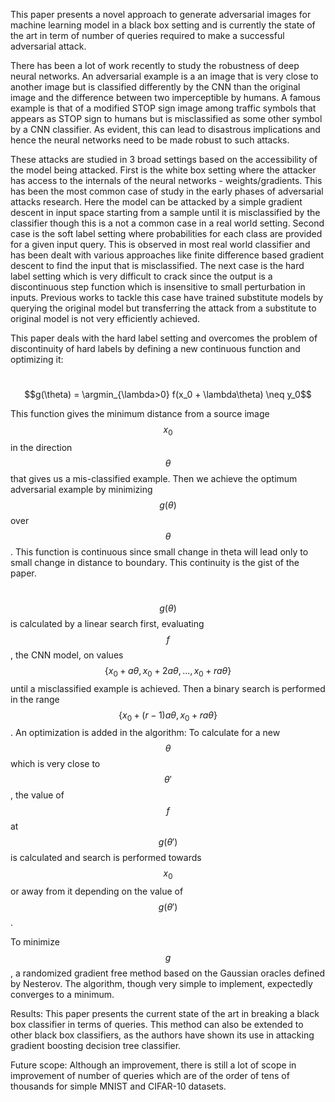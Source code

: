 This paper presents a novel approach to generate adversarial images for machine learning model in a black box setting and is currently the state of the art in term of number of queries required to make a successful adversarial attack.

​There has been a lot of work recently to study the robustness of deep neural networks. An adversarial example is a an image that is very close to another image but is classified differently by the CNN than the original image and the difference between two imperceptible by humans. A famous example is that of a modified STOP sign image among traffic symbols that appears as STOP sign to humans but is misclassified as some other symbol by a CNN classifier. As evident, this can lead to disastrous implications and hence the neural networks need to be made robust to such attacks.

​These attacks are studied in 3 broad settings based on the accessibility of the model being attacked. First is the white box setting where the attacker has access to the internals of the neural networks - weights/gradients. This has been the most common case of study in the early phases of adversarial attacks research. Here the model can be attacked by a simple gradient descent in input space starting from a sample until it is misclassified by the classifier though this is a not a common case in a real world setting. Second case is the soft label setting where probabilities for each class are provided for a given input query. This is observed in most real world classifier and has been dealt with various approaches like finite difference based gradient descent to find the input that is misclassified. The next case is the hard label setting which is very difficult to crack since the output is a discontinuous step function which is insensitive to small perturbation in inputs. Previous works to tackle this case have trained substitute models by querying the original model but transferring the attack from a substitute to original model is not very efficiently achieved.

​This paper deals with the hard label setting and overcomes the problem of discontinuity of hard labels by defining a new continuous function and optimizing it:

​			$$g(\theta) = \argmin_{\lambda>0} f(x_0 + \lambda\theta) \neq y_0$$

This function gives the minimum distance from a source image $$x_0$$ in the direction $$\theta$$ that gives us a mis-classified example. Then we achieve the optimum adversarial example by minimizing $$g(\theta)$$ over $$\theta$$. This function is continuous since small change in theta will lead only to small change in distance to boundary. This continuity is the gist of the paper.

​$$g(\theta)$$ is calculated by a linear search first, evaluating  $$f$$, the CNN model, on values $$\{x_0 + a\theta, x_0 + 2a\theta,...,x_0 + ra\theta\}$$ until a misclassified example is achieved. Then a binary search is performed in the range $$\{x_0 + (r-1)a\theta, x_0 + ra\theta\}$$. An optimization is added in the algorithm: To calculate for a new $$\theta$$ which is very close to $$\theta'$$, the value of $$f$$ at $$g(\theta')$$ is calculated and search is performed towards $$x_0$$ or away from it depending on the value of $$g(\theta')$$. 

To minimize $$g$$, a randomized gradient free method based on the Gaussian oracles defined by Nesterov. The algorithm, though very simple to implement, expectedly converges to a minimum.

Results: This paper presents the current state of the art in breaking a black box classifier in terms of queries. This method can also be extended to other black box classifiers, as the authors have shown its use in attacking gradient boosting decision tree classifier.

Future scope: Although an improvement, there is still a lot of scope in improvement of number of queries  which are of the order of tens of thousands for simple MNIST and CIFAR-10 datasets.
